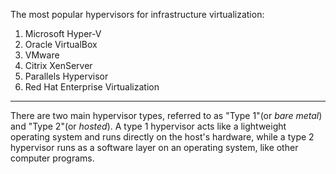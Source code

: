 The most popular hypervisors for infrastructure virtualization:<br />
1. Microsoft Hyper-V
2. Oracle VirtualBox
3. VMware
4. Citrix XenServer
5. Parallels Hypervisor
6. Red Hat Enterprise Virtualization

--------------

There are two main hypervisor types, referred to as "Type 1"(or *bare metal*) and "Type 2"(or *hosted*). A type 1 hypervisor acts like a lightweight operating system and runs directly on the host's hardware, while a type 2 hypervisor runs as a software layer on an operating system, like other computer programs.
